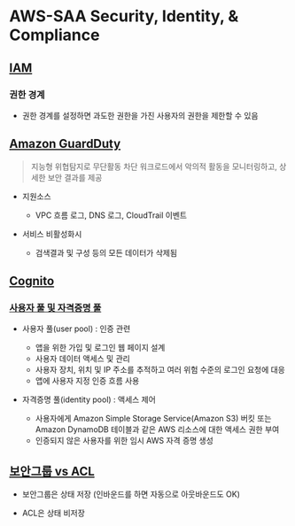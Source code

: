 # AWS-SAA Security, Identity, & Compliance

## [IAM](https://docs.aws.amazon.com/iam/)

### 권한 경계

- 권한 경계를 설정하면 과도한 권한을 가진 사용자의 권한을 제한할 수 있음

## [Amazon GuardDuty](https://aws.amazon.com/ko/guardduty/)
  > 지능형 위협탐지로 무단활동 차단 워크로드에서 악의적 활동을 모니터링하고, 상세한 보안 결과를 제공

- 지원소스
  - VPC 흐름 로그, DNS 로그, CloudTrail 이벤트

- 서비스 비활성화시
  - 검색결과 및 구성 등의 모든 데이터가 삭제됨

## [Cognito](https://aws.amazon.com/cognito/)

### [사용자 풀 및 자격증명 풀](https://aws.amazon.com/ko/premiumsupport/knowledge-center/cognito-user-pools-identity-pools/)

- 사용자 풀(user pool) : 인증 관련
  - 앱을 위한 가입 및 로그인 웹 페이지 설계
  - 사용자 데이터 액세스 및 관리
  - 사용자 장치, 위치 및 IP 주소를 추적하고 여러 위험 수준의 로그인 요청에 대응
  - 앱에 사용자 지정 인증 흐름 사용

- 자격증명 풀(identity pool) : 액세스 제어 
  - 사용자에게 Amazon Simple Storage Service(Amazon S3) 버킷 또는 Amazon DynamoDB 테이블과 같은 AWS 리소스에 대한 액세스 권한 부여
  - 인증되지 않은 사용자를 위한 임시 AWS 자격 증명 생성 


## [보안그룹 vs ACL](https://aws.amazon.com/ko/premiumsupport/knowledge-center/connect-http-https-ec2/)

- 보안그룹은 상태 저장 (인바운드를 하면 자동으로 아웃바운드도 OK)

- ACL은 상태 비저장